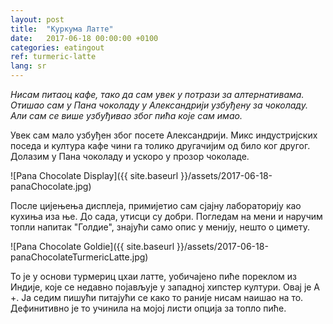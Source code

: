 ```yaml
---
layout: post
title:  "Куркума Латте"
date:   2017-06-18 00:00:00 +0100
categories: eatingout
ref: turmeric-latte
lang: sr
---
```


*Нисам питаоц кафе, тако да сам увек у потрази за алтернативама. Отишао сам у Пана чоколаду у Александрији узбуђену за чоколаду. Али сам се више узбуђивао због пића које сам имао.*

Увек сам мало узбуђен због посете Александрији. Микс индустријских поседа и култура кафе чини га толико другачијим од било ког другог. Долазим у Пана чоколаду и ускоро у прозор чоколаде.

![Pana Chocolate Display]({{ site.baseurl }}/assets/2017-06-18-panaChocolate.jpg)

После цијењења дисплеја, примијетио сам сјајну лабораторију као кухиња иза ње. До сада, утисци су добри. Погледам на мени и наручим топли напитак "Голдие", знајући само опис у менију, нешто о цимету.

![Pana Chocolate Goldie]({{ site.baseurl }}/assets/2017-06-18-panaChocolateTurmericLatte.jpg)

То је у основи турмериц цхаи латте, уобичајено пиће пореклом из Индије, које се недавно појављује у западној хипстер култури. Овај је А +. Ја седим пишући питајући се како то раније нисам наишао на то. Дефинитивно је то учинила на мојој листи опција за топло пиће.


